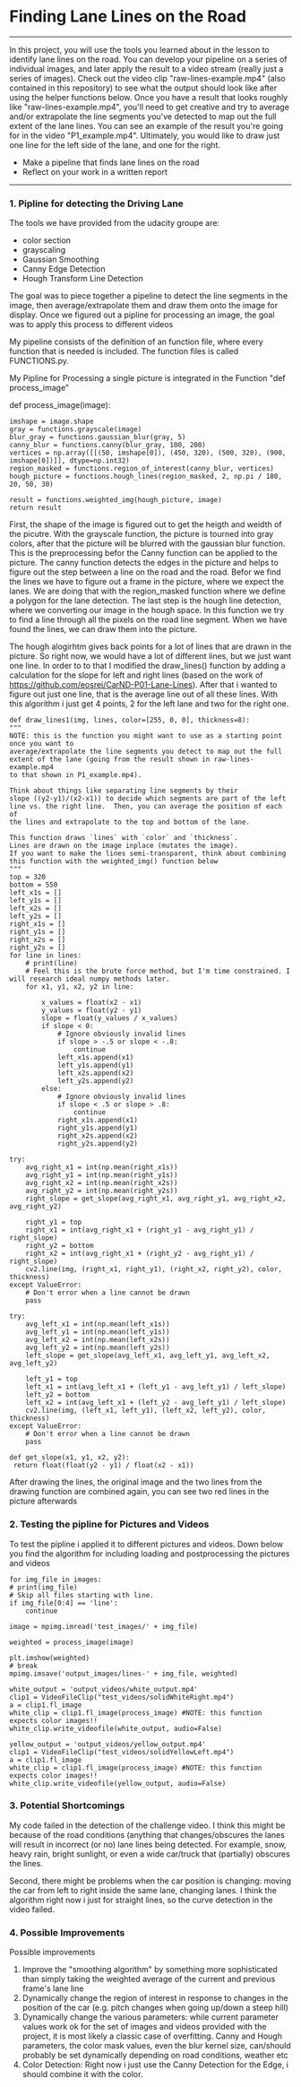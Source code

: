 # **Finding Lane Lines on the Road** 
---

In this project, you will use the tools you learned about in the lesson to identify lane lines on the road. You can develop your pipeline on a series of individual images, and later apply the result to a video stream (really just a series of images). Check out the video clip "raw-lines-example.mp4" (also contained in this repository) to see what the output should look like after using the helper functions below.
Once you have a result that looks roughly like "raw-lines-example.mp4", you'll need to get creative and try to average and/or extrapolate the line segments you've detected to map out the full extent of the lane lines. You can see an example of the result you're going for in the video "P1_example.mp4". Ultimately, you would like to draw just one line for the left side of the lane, and one for the right.

* Make a pipeline that finds lane lines on the road
* Reflect on your work in a written report

---

### 1. Pipline for detecting the Driving Lane

The tools we have provided from the udacity groupe are:

* color section
* grayscaling
* Gaussian Smoothing
* Canny Edge Detection
* Hough Transform Line Detection

The  goal was to piece together a pipeline to detect the line segments in the image, then average/extrapolate them and draw them onto the image for display. Once we figured out a pipline for processing an image, the goal was to apply this process to different videos

My pipeline consists of the definition of an function file, where every function that is needed is included. The function files is called FUNCTIONS.py.

My Pipline for Processing a single picture is integrated in the Function "def process_image"

def process_image(image):

    imshape = image.shape
    gray = functions.grayscale(image)
    blur_gray = functions.gaussian_blur(gray, 5)
    canny_blur = functions.canny(blur_gray, 100, 200)
    vertices = np.array([[(50, imshape[0]), (450, 320), (500, 320), (900, imshape[0])]], dtype=np.int32)
    region_masked = functions.region_of_interest(canny_blur, vertices)
    hough_picture = functions.hough_lines(region_masked, 2, np.pi / 180, 20, 50, 30)

    result = functions.weighted_img(hough_picture, image)
    return result

First, the shape of the image is figured out to get the heigth and weidth of the picutre. With the grayscale function, the picture is tourned into gray colors, after that the picture will be blurred with the gaussian blur function. This is the preprocessing befor the Canny function can be applied to the picture. The canny function detects the edges in the picture and helps to figure out the step between a line on the road and the road. Befor we find the lines we have to figure out a frame in the picture, where we expect the lanes. We are doing that with the region_masked function where we define a polygon for the lane detection. The last step is the hough line detection, where we converting our image in the hough space. In this function we try to find a line through all the pixels on the road line segment. When we have found the lines, we can draw them into the picture.

The hough alogirhtm gives back points for a lot of lines that are drawn in the picture. So right now, we would have a lot of different lines, but we just want one line. In order to to that I modified the draw_lines() function by adding a calculation for the slope for left and right lines (based on the work of https://github.com/eosrei/CarND-P01-Lane-Lines). After that i wanted to figure out just one line, that is the average line out of all these lines. With this algorithm i just get 4 points, 2 for the left lane and two for the right one.


    
    def draw_lines1(img, lines, color=[255, 0, 0], thickness=8):
    """
    NOTE: this is the function you might want to use as a starting point once you want to
    average/extrapolate the line segments you detect to map out the full
    extent of the lane (going from the result shown in raw-lines-example.mp4
    to that shown in P1_example.mp4).

    Think about things like separating line segments by their
    slope ((y2-y1)/(x2-x1)) to decide which segments are part of the left
    line vs. the right line.  Then, you can average the position of each of
    the lines and extrapolate to the top and bottom of the lane.

    This function draws `lines` with `color` and `thickness`.
    Lines are drawn on the image inplace (mutates the image).
    If you want to make the lines semi-transparent, think about combining
    this function with the weighted_img() function below
    """
    top = 320
    bottom = 550
    left_x1s = []
    left_y1s = []
    left_x2s = []
    left_y2s = []
    right_x1s = []
    right_y1s = []
    right_x2s = []
    right_y2s = []
    for line in lines:
        # print(line)
        # Feel this is the brute force method, but I'm time constrained. I will research ideal numpy methods later.
        for x1, y1, x2, y2 in line:

            x_values = float(x2 - x1)
            y_values = float(y2 - y1)
            slope = float(y_values / x_values)
            if slope < 0:
                # Ignore obviously invalid lines
                if slope > -.5 or slope < -.8:
                    continue
                left_x1s.append(x1)
                left_y1s.append(y1)
                left_x2s.append(x2)
                left_y2s.append(y2)
            else:
                # Ignore obviously invalid lines
                if slope < .5 or slope > .8:
                    continue
                right_x1s.append(x1)
                right_y1s.append(y1)
                right_x2s.append(x2)
                right_y2s.append(y2)

    try:
        avg_right_x1 = int(np.mean(right_x1s))
        avg_right_y1 = int(np.mean(right_y1s))
        avg_right_x2 = int(np.mean(right_x2s))
        avg_right_y2 = int(np.mean(right_y2s))
        right_slope = get_slope(avg_right_x1, avg_right_y1, avg_right_x2, avg_right_y2)

        right_y1 = top
        right_x1 = int(avg_right_x1 + (right_y1 - avg_right_y1) / right_slope)
        right_y2 = bottom
        right_x2 = int(avg_right_x1 + (right_y2 - avg_right_y1) / right_slope)
        cv2.line(img, (right_x1, right_y1), (right_x2, right_y2), color, thickness)
    except ValueError:
        # Don't error when a line cannot be drawn
        pass

    try:
        avg_left_x1 = int(np.mean(left_x1s))
        avg_left_y1 = int(np.mean(left_y1s))
        avg_left_x2 = int(np.mean(left_x2s))
        avg_left_y2 = int(np.mean(left_y2s))
        left_slope = get_slope(avg_left_x1, avg_left_y1, avg_left_x2, avg_left_y2)

        left_y1 = top
        left_x1 = int(avg_left_x1 + (left_y1 - avg_left_y1) / left_slope)
        left_y2 = bottom
        left_x2 = int(avg_left_x1 + (left_y2 - avg_left_y1) / left_slope)
        cv2.line(img, (left_x1, left_y1), (left_x2, left_y2), color, thickness)
    except ValueError:
        # Don't error when a line cannot be drawn
        pass
        
    def get_slope(x1, y1, x2, y2):
     return float(float(y2 - y1) / float(x2 - x1))

After drawing the lines, the original image and the two lines from the drawing function are combined again, you can see two red lines in the picture afterwards

### 2. Testing the pipline for Pictures and Videos

To test the pipline i applied it to different pictures and videos. Down below you find the algorithm for including loading and postprocessing the pictures and videos
    
    for img_file in images:
    # print(img_file)
    # Skip all files starting with line.
    if img_file[0:4] == 'line':
        continue

    image = mpimg.imread('test_images/' + img_file)

    weighted = process_image(image)

    plt.imshow(weighted)
    # break
    mpimg.imsave('output_images/lines-' + img_file, weighted)
    
    white_output = 'output_videos/white_output.mp4'
    clip1 = VideoFileClip("test_videos/solidWhiteRight.mp4")
    a = clip1.fl_image
    white_clip = clip1.fl_image(process_image) #NOTE: this function expects color images!!
    white_clip.write_videofile(white_output, audio=False)

    yellow_output = 'output_videos/yellow_output.mp4'
    clip1 = VideoFileClip("test_videos/solidYellowLeft.mp4")
    a = clip1.fl_image
    white_clip = clip1.fl_image(process_image) #NOTE: this function expects color images!!
    white_clip.write_videofile(yellow_output, audio=False)
    

[image1]: ./output_images/lines-solidWhiteCurve.jpg "solidwhite"


### 3. Potential Shortcomings

My code failed in the detection of the challenge video. I think this might be because of the road conditions (anything that changes/obscures the lanes will result in incorrect (or no) lane lines being detected. For example, snow, heavy rain, bright sunlight, or even a wide car/truck that (partially) obscures the lines. 

Second, there might be problems when the car position is changing: moving the car from left to right inside the same lane, changing lanes. I think the algorithm right now i just for straight lines, so the curve detection in the video failed.

### 4. Possible Improvements

Possible improvements
1. Improve the "smoothing algorithm" by something more sophisticated than simply taking the weighted average of the current and previous frame's lane line
2. Dynamically change the region of interest in response to changes in the position of the car (e.g. pitch changes when going up/down a steep hill)
3. Dynamically change the various parameters: while current parameter values work ok for the set of images and videos provided with the project, it is most likely a classic case of overfitting. Canny and Hough parameters, the color mask values, even the blur kernel size, can/should probably be set dynamically depending on road conditions, weather etc
4. Color Detection: Right now i just use the Canny Detection for the Edge, i should combine it with the color.




